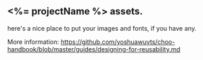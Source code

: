 ## <%= projectName %> assets.

here's a nice place to put your images and fonts, if you have any.

More information:  https://github.com/yoshuawuyts/choo-handbook/blob/master/guides/designing-for-reusability.md
